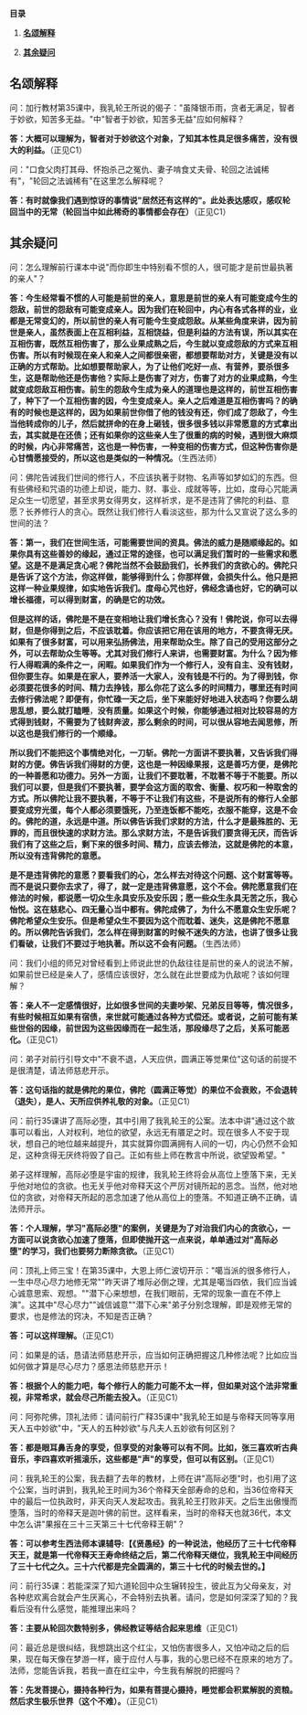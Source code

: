 **目录**

1.  [**名颂解释**](#名颂解释)

2.  [**其余疑问**](#其余疑问)

## 名颂解释

问：加行教材第35课中，我乳轮王所说的偈子："虽降银币雨，贪者无满足，智者于妙欲，知苦多无益。"中"智者于妙欲，知苦多无益"应如何解释？

**答：大概可以理解为，智者对于妙欲这个对象，了知其本性具足很多痛苦，没有很大的利益。**（正见C1）

问："口食父肉打其母、怀抱杀己之冤仇、妻子啃食丈夫骨、轮回之法诚稀有"，"轮回之法诚稀有"在这里怎么解释呢？

**答：有时就像我们遇到惊讶的事情说"居然还有这样的"。此处表达感叹，感叹轮回当中的无常（轮回当中如此稀奇的事情都会存在）**（正见C1）

## 其余疑问

问：怎么理解前行课本中说"而你即生中特别看不惯的人，很可能才是前世最执著的亲人"？

**答：今生经常看不惯的人可能是前世的亲人，意思是前世的亲人有可能变成今生的怨敌，前世的怨敌有可能变成亲人。因为我们在轮回中，内心有各式各样的业，业都是无常变幻的，所以前世的亲人有可能今生变成怨敌。从某些角度来讲，因为前世是亲人，虽然表面上在互相利益，互相饶益，但是利益的方法有误，所以其实在互相伤害，既然互相伤害了，那么业果成熟之后，今生就以变成怨敌的方式来互相伤害。所以有时候现在亲人和亲人之间都很亲密，都想要帮助对方，关键是没有以正确的方式帮助。比如想要帮助家人，为了让他们吃好一点、有营养，要杀很多生，这是帮助他还是伤害他？实际上是伤害了对方，伤害了对方的业果成熟，今生就变成怨敌互相伤害。前生的怨敌今生成为亲人的道理也是这样的，前世互相伤害了，种下了一个互相伤害的因，今生变成亲人。亲人之后难道是互相伤害吗？的确有的时候也是这样的，因为如果前世你借了他的钱没有还，你们成了怨敌了，今生当他转成你的儿子，然后就拼命的在身上砸钱，很多很多钱以非常愿意的方式拿出去，其实就是在还债；还有如果你的这些亲人生了很重的病的时候，遇到很大麻烦的时候，内心非常痛苦，这也是一种伤害，一种变相的伤害方式，但这种伤害你是心甘情愿接受的，所以这也是类似的一种情况。**（生西法师）

问：佛陀告诫我们世间的修行人，不应该执著于财物、名声等如梦如幻的东西。但有些佛经和咒语的功德上却说，能力、财、事业、成就等等，比如，度母心咒能满足众生一切愿望，甚至求男女得男女，这样祈求，是不是违背了佛陀的利益、意愿？长养修行人的贪心。既然让我们修行人看淡这些，那为什么又宣说了这么多的世间的法？

**答：第一，我们在世间生活，可能需要世间的资具。佛法的威力是随顺缘起的。如果你具有这些善妙的缘起，通过正常的途径，也可以满足我们暂时的一些需求和愿望。这是不是满足贪心呢？佛陀当然不会鼓励我们，长养我们的贪欲心的。佛陀只是告诉了这个方法，你这样做，能够得到什么；你那样做，会损失什么。他只是把这样一种业果规律，如实地告诉我们。度母心咒也好，佛经念诵也好，它的确可以增长福德，可以得到财富，的确是它的功效。**

**但是这样的话，佛陀是不是在变相地让我们增长贪心？没有！佛陀说，你可以去得财，但是你得到之后，不应该耽着。你应该把它用在该用的地方，不要贪得无厌。如果有了很多财富，可以用来弘扬佛法，用来帮助众生。除了自己的受用这部分之外，可以去帮助众生等等。尤其对我们修行人来讲，也需要财富。为什么？因为修行人得暇满的条件之一，闲暇。如果我们作为一个修行人，没有自主、没有钱财，但你要生存。如果是在家人，要养活一大家人，没有钱是不行的。为了得到钱，你必须要花很多的时间、精力去挣钱，那么你花了这么多的时间精力，哪里还有时间去修行佛法呢？即便有，你忙碌一天之后，坐下来能好好地进入状态吗？你要么胡思乱想，要么就打瞌睡**，**没有质量。如果这个时候，你能够通过相对比较容易的方式得到钱财，不需要为了钱财奔波，那么剩余的时间，可以很从容地去闻思修，所以这也是我们修行的一个顺缘。**

**所以我们不能把这个事情绝对化，一刀斩。佛陀一方面讲不要执著，又告诉我们得财的方便。佛告诉我们得财的方便，这也是一种因缘果报，这是善巧方便，是佛陀的一种善愿和功德力。另外一方面，让我们不要耽著，不耽著不等于不能要。所以我们可以要，但是我们不要执著，要学会这方面的取舍、衡量、权巧和一种取舍的方式。所以佛陀让我不要执著，不等于不让我们有这些，不是说所有的修行人全部要变成穷光蛋，每个人都必须要饿死，乃至连饭都不能吃，衣服不能穿，这是不会的。佛陀的道，永远是中道。所以佛告诉我们求财的方法，什么才是最殊胜的、无罪的，而且很快速的求财方法。那么求财方法，不是告诉我们要贪得无厌，而告诉我们有了这些之后，剩下来的很多时间、精力，应该去修法，这就是佛陀的本意，所以没有违背佛陀的意愿。**

**是不是违背佛陀的意愿？要看我们的心，怎么样去对待这个问题、这个财富等等。而不是说只要你去求了，得了，就一定是违背佛意愿，这个不会。佛陀愿意我们在修法的时候，都说愿一切众生永具安乐及安乐因；愿一些众生永具无苦之乐，我心怡悦。这在慈悲心、四无量心当中都有。佛陀成佛了，为什么不愿意众生安乐呢？佛陀希望众生安乐。但是希望众生不要因为这个而耽着、迷失，这是佛陀不愿意的。所以佛陀告诉我们，怎么样在得到财富的时候不迷失的方法，也讲了很多让我们看破，让我们不要过于地执著。所以这不会有问题。**（生西法师）

问：我们小组的师兄对曾经看到上师说此世的仇敌往往是前世的亲人的说法不解，如果前世已经是亲人了，感情应该很好，怎么就在此世要成为仇敌呢？该如何理解？

**答：亲人不一定感情很好，比如很多世间的夫妻吵架、兄弟反目等等，情况很多，有些时候相互如果有宿债，来世就可能通过各种方式偿还。或者说，之前可能有某些世俗的因缘，前世因为这些因缘而在一起生活，那段缘尽了之后，关系可能恶化。**（正见C1）

问：弟子对前行引导文中"不衰不退，人天应供，圆满正等觉果位"这句话的前提不是很清楚，请法师慈悲开示。

**答：这句话指的就是佛陀的果位，佛陀（圆满正等觉）的果位不会衰败，不会退转（退失），是人、天所应供养礼敬的对象。**（正见C1）

问：前行35课讲了高际必堕，其中引用了我乳轮王的公案。法本中讲"通过这个故事可以看出，人对权利，地位的欲望，永远无有餍足之时。现在很多人不安于现状，想自己的地位越来越提升，其实就算你圆满拥有人间的一切，内心仍然不会知足，这种贪得无厌终将毁了自己。正如有些上师在教言中所说，欲望毁希望。"

弟子这样理解，高际必堕是宇宙的规律，我乳轮王终将会从高位上堕落下来，无关乎他对地位的贪欲。也无关乎他对帝释天这个严厉对镜所起的恶念。当然，他对地位的贪欲，对帝释天所起的恶念加速了他从高位上的堕落。不知道正确不正确，请法师开示。

**答：个人理解，学习"高际必堕"的案例，关键是为了对治我们内心的贪欲心，一方面可以说贪欲心加速了堕落，但即使抛开这一点来说，单单通过对"高际必堕"的学习，我们也要努力断除贪欲。**（正见C1）

问：顶礼上师三宝！在第35课中，大恩上师仁波切开示："噶当派的很多修行人，一生中尽心尽力地修无常""昨天讲了堆际必倒之理，尤其是噶当四依，我们应当诚心诚意思索、观想。""潜下心来想想，在我们眼前，无常的现象一直在不停上演"。这其中"尽心尽力""诚信诚意""潜下心来"弟子分别念理解，即是观修无常的要求，也是修法的窍决，不知是否正确？

**答：可以这样理解。**（正见C1）

问：如果是的话，恳请法师慈悲开示，应当如何正确把握这几种修法呢？比如应当如何做才算是尽心尽力？感恩法师慈悲开示！

**答：根据个人的能力吧，每个修行人的能力可能不太一样，但如果对这个法非常重视，非常希求，就会尽己所能去投入。**（正见C1）

问：阿弥陀佛，顶礼法师：请问前行广释35课中"我乳轮王如是与帝释天同等享用天人五中妙欲"中，"天人的五种妙欲"与凡夫人五妙欲有何区别？

**答：都是眼耳鼻舌身的享受，但享受的对象等可以有不同。比如，张三喜欢听古典音乐，李四喜欢听摇滚乐，这些都是"声"的享受，但可以有区别。**（正见C1）

问：我乳轮王的公案，我去翻了去年的教材，上师在讲"高际必堕"时，也引用了这个公案，当时讲到，我乳轮王时间为36个帝释天全部寿命的总和，当36位帝释天中的最后一位执政时，非天向天人发起攻击。我乳轮王打败非天。之后生出傲慢而堕落，当时的帝释天是迦叶佛的前世。这样看来，当时的帝释天也就36代，本文中怎么讲"果报在三十三天第三十七代帝释王朝"？

**答：可以参考生西法师本课辅导:【《贤愚经》的一种说法，他经历了三十七代帝释天王，就是第一代帝释天王寿命终结之后，第二代帝释天继位，我乳轮王中间经历了三十七代之久。三十六代都是完全圆满的，第三十七代的时候去世的。】**

问：前行35课：若能深深了知六道轮回中众生辗转投生，彼此互为父母亲友，对各种悲欢离合就会产生厌离心，不会特别去执著。请问，您是如何深深了知的？我看后没有什么感觉，能推理出来吗？

**答：主要从轮回次数特别多，佛经教证等结合起来思维**（正见C1）

问：最近总是很纠结，我想跳出这个红尘，又怕伤害很多人，又怕冲动之后的后果，现在每天像在梦游一样，疲于应付人与事，我的心思已经不在原来的地方了。法师，您能告诉我，若我一直在红尘中，今生我有解脱的把握吗？

**答：先发菩提心，摄持各种行为，如果有菩提心摄持，睡觉都会积累解脱的资粮。然后求生极乐世界（这个不难）。**（正见C1）
